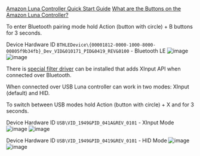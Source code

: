 [Amazon Luna Controller Quick Start Guide](https://www.amazon.com/gp/help/customer/display.html?nodeId=GEHPAXCM8L39RQVG)
[What are the Buttons on the Amazon Luna Controller?](https://www.amazon.com/gp/help/customer/display.html?nodeId=GEKGVPKSY8B2RGHG)

To enter Bluetooth pairing mode hold Action (button with circle) + B buttons for 3 seconds.

Device Hardware ID `BTHLEDevice\{00001812-0000-1000-8000-00805f9b34fb}_Dev_VID&010171_PID&0419_REV&0100`  - Bluetooth LE
![image](https://user-images.githubusercontent.com/1285934/216942320-22d582fd-6688-46fa-8f28-ccf8f6fc6bb2.png)
![image](https://user-images.githubusercontent.com/1285934/216942474-ff5bf1a0-17d3-4e97-8801-bc3fa7a554ca.png)


There is [special filter driver](https://www.amazon.com/gp/help/customer/display.html?nodeId=GZCT4CTFHXLHEB9T) can be installed that adds XInput API when connected over Bluetooth.

When connected over USB Luna controller can work in two modes: XInput (default) and HID.

To switch between USB modes hold Action (button with circle) + X and for 3 seconds.

Device Hardware ID `USB\VID_1949&PID_041A&REV_0101`  - XInput Mode
![image](https://user-images.githubusercontent.com/1285934/216943284-aa3baa4e-b4d0-4186-8e59-5d00abb615e4.png)
![image](https://user-images.githubusercontent.com/1285934/211622110-eea66f22-3549-41be-b54b-17930658a5bb.png)

Device Hardware ID `USB\VID_1949&PID_0419&REV_0101`  - HID Mode
![image](https://user-images.githubusercontent.com/1285934/216943145-8dbca3d3-1fde-47bb-9996-709a46cd088f.png)
![image](https://user-images.githubusercontent.com/1285934/211622172-4098d3a8-b550-4026-bd7b-f686ef41b069.png)
